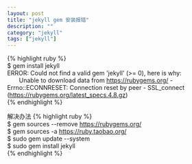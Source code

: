 ```yaml
---
layout: post
title: "jekyll gem 安装报错"
description: ""
category: "jekyll"
tags: ["jekyll"]
---
```


{% highlight ruby %}   
$ gem install jekyll   
ERROR:  Could not find a valid gem 'jekyll' (>= 0), here is why:   
&nbsp;&nbsp;&nbsp;&nbsp;&nbsp;&nbsp;&nbsp;Unable to download data from https://rubygems.org/ - Errno::ECONNRESET: Connection reset by peer - SSL_connect (https://rubygems.org/latest_specs.4.8.gz)   
{% endhighlight %}   

解决办法
{% highlight ruby %}   
$ gem sources --remove https://rubygems.org/   
$ gem sources -a https://ruby.taobao.org/   
$ sudo gem update --system   
$ sudo gem install jekyll   
{% endhighlight %}   